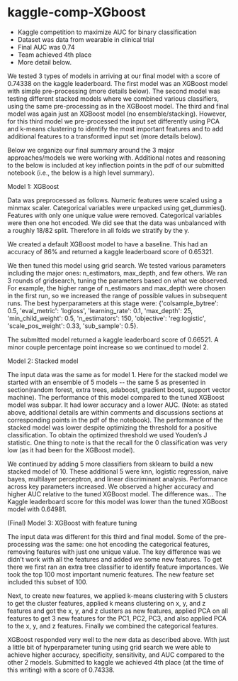 # kaggle-comp-XGboost
- Kaggle competition to maximize AUC for binary classification 
- Dataset was data from wearable in clinical trial
- Final AUC was 0.74
- Team achieved 4th place
- More detail below.

We tested 3 types of models in arriving at our final model with a score of 0.74338 on the kaggle leaderboard. The first model was an XGBoost model with simple pre-processing (more details below). The second model was testing different stacked models where we combined various classifiers, using the same pre-processing as in the XGBoost model. The third and final model was again just an XGBoost model (no ensemble/stacking). However, for this third model we pre-processed the input set differently using PCA and k-means clustering to identify the most important features and to add additional features to a transformed input set (more details below).

Below we organize our final summary around the 3 major approaches/models we were working with. Additional notes and reasoning to the below is included at key inflection points in the pdf of our submitted notebook (i.e., the below is a high level summary).

Model 1: XGBoost 

Data was preprocessed as follows. Numeric features were scaled using a minmax scaler. Categorical variables were unpacked using get_dummies(). Features with only one unique value were removed. Categorical variables were then one hot encoded. We did see that the data was unbalanced with a roughly 18/82 split. Therefore in all folds we stratify by the y.

We created a default XGBoost model to have a baseline. This had an accuracy of 86% and returned a kaggle leaderboard score of 0.65321.

We then tuned this model using grid search. We tested various parameters including the major ones: n_estimators, max_depth, and few others. We ran 3 rounds of gridsearch, tuning the parameters based on what we observed. For example, the higher range of n_estimaors and max_depth were chosen in the first run, so we increased the range of possible values in subsequent runs. The best hyperparameters at this stage were: {'colsample_bytree': 0.5, 'eval_metric': 'logloss', 'learning_rate': 0.1, 'max_depth': 25, 'min_child_weight': 0.5, 'n_estimators': 150, 'objective': 'reg:logistic', 'scale_pos_weight': 0.33, 'sub_sample': 0.5}.

The submitted model returned a kaggle leaderboard score of 0.66521. A minor couple percentage point increase so we continued to model 2.

Model 2: Stacked model

The input data was the same as for model 1. Here for the stacked model we started with an ensemble of 5 models -- the same 5 as presented in section(random forest, extra trees, adaboost, gradient boost, support vector machine). The performance of this model compared to the tuned XGBoost model was subpar. It had lower accuracy and a lower AUC. (Note: as stated above, additional details are within comments and discussions sections at corresponding points in the pdf of the notebook). The performance of the stacked model was lower despite optimizing the threshold for a positive classification. To obtain the optimized threshold we used Youden’s J statistic. One thing to note is that the recall for the 0 classification was very low (as it had been for the XGBoost model).

We continued by adding 5 more classifiers from sklearn to build a new stacked model of 10. These additional 5 were knn, logistic regression, naive bayes, multilayer perceptron, and linear discriminant analysis. Performance across key parameters increased. We observed a higher accuracy and higher AUC relative to the tuned XGBoost model. The difference was…
The Kaggle leaderboard score for this model was lower than the tuned XGBoost model with 0.64981.


(Final) Model 3: XGBoost with feature tuning

The input data was different for this third and final model. Some of the pre-processing was the same: one hot encoding the categorical features, removing features with just one unique value. The key difference was we didn’t work with all the features and added we some new features. To get there we first ran an extra tree classifier to identify feature importances. We took the top 100 most important numeric features. The new feature set included this subset of 100. 

Next, to create new features, we applied k-means clustering with 5 clusters to get the cluster features, applied k means clustering on x, y, and z features and got the x, y, and z clusters as new features, applied PCA on all features to get 3 new features for the PC1, PC2, PC3, and also applied PCA to the x, y, and z features. Finally we combined the categorical features.

XGBoost responded very well to the new data as described above. With just a little bit of hyperparameter tuning using grid search we were able to achieve higher accuracy, specificity, sensitivity, and AUC compared to the other 2 models. Submitted to kaggle we achieved 4th place (at the time of this writing) with a score of 0.74338.


